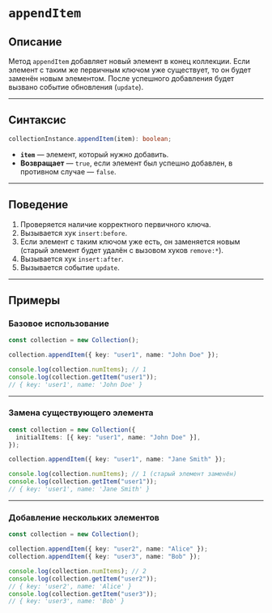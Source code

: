 # `appendItem`

## Описание

Метод `appendItem` добавляет новый элемент в конец коллекции. Если элемент с таким же первичным ключом уже существует, то он будет заменён новым элементом. После успешного добавления будет вызвано событие обновления (`update`).

---

## Синтаксис

```ts
collectionInstance.appendItem(item): boolean;
```

- **`item`** — элемент, который нужно добавить.
- **Возвращает** — `true`, если элемент был успешно добавлен, в противном случае — `false`.

---

## Поведение

1. Проверяется наличие корректного первичного ключа.
2. Вызывается хук `insert:before`.
3. Если элемент с таким ключом уже есть, он заменяется новым (старый элемент будет удалён с вызовом хуков `remove:*`).
4. Вызывается хук `insert:after`.
5. Вызывается событие `update`.

---

## Примеры

### Базовое использование

```ts
const collection = new Collection();

collection.appendItem({ key: "user1", name: "John Doe" });

console.log(collection.numItems); // 1
console.log(collection.getItem("user1"));
// { key: 'user1', name: 'John Doe' }
```

---

### Замена существующего элемента

```ts
const collection = new Collection({
  initialItems: [{ key: "user1", name: "John Doe" }],
});

collection.appendItem({ key: "user1", name: "Jane Smith" });

console.log(collection.numItems); // 1 (старый элемент заменён)
console.log(collection.getItem("user1"));
// { key: 'user1', name: 'Jane Smith' }
```

---

### Добавление нескольких элементов

```ts
const collection = new Collection();

collection.appendItem({ key: "user2", name: "Alice" });
collection.appendItem({ key: "user3", name: "Bob" });

console.log(collection.numItems); // 2
console.log(collection.getItem("user2"));
// { key: 'user2', name: 'Alice' }
console.log(collection.getItem("user3"));
// { key: 'user3', name: 'Bob' }
```
